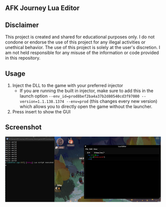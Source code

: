 ## AFK Journey Lua Editor

## Disclaimer
This project is created and shared for educational purposes only. I do not condone or endorse the use of this project for any illegal activities or unethical behavior. The use of this project is solely at the user's discretion. I am not held responsible for any misuse of the information or code provided in this repository.

## Usage
1. Inject the DLL to the game with your preferred injector
   - If you are running the built in injector, make sure to add this in the launch option `--env_id=prod8bef2ba4a37b2d80540cd3f97000 --version=1.1.138.1374 --env=prod` (this changes every new version) which allows you to directly open the game without the launcher.
2. Press insert to show the GUI

## Screenshot
![demo](cheat/res/demo00.png)